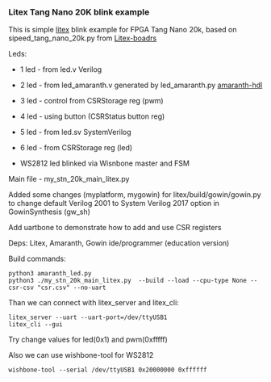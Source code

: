 ### Litex Tang Nano 20K blink example

This is simple [litex](https://github.com/enjoy-digital/litex) blink example for FPGA Tang Nano 20k, based on sipeed_tang_nano_20k.py from
[Litex-boadrs](https://github.com/litex-hub/litex-boards/tree/master)

Leds:
- 1 led - from led.v Verilog
- 2 led - from led_amaranth.v generated by led_amaranth.py [amaranth-hdl](https://github.com/amaranth-lang/amaranth)
- 3 led - control from CSRStorage reg (pwm)
- 4 led - using button (CSRStatus button reg)
- 5 led - from led.sv SystemVerilog
- 6 led - from CSRStorage reg (led)

- WS2812 led blinked via Wisnbone master and FSM

Main file - my_stn_20k_main_litex.py

Added some changes (myplatform, mygowin) for litex/build/gowin/gowin.py to change default Verilog 2001 to System Verilog 2017 option in GowinSynthesis (gw_sh)

Add uartbone to demonstrate how to add and use CSR registers

Deps: Litex, Amaranth, Gowin ide/programmer (education version)

Build commands: 
```
python3 amaranth_led.py
python3 ./my_stn_20k_main_litex.py  --build --load --cpu-type None --csr-csv "csr.csv" --no-uart
```
 
Than we can connect with litex_server and litex_cli:
```
litex_server --uart --uart-port=/dev/ttyUSB1
litex_cli --gui
```
Try change values for led(0x1) and pwm(0xfffff)

Also we can use wishbone-tool for WS2812
```
wishbone-tool --serial /dev/ttyUSB1 0x20000000 0xffffff  
```